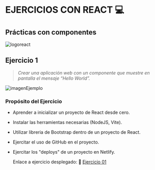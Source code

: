 # EJERCICIOS CON REACT 💻

## Prácticas con componentes

![logoreact](https://upload.wikimedia.org/wikipedia/commons/1/18/React_Native_Logo.png)

## Ejercicio 1

> _Crear una aplicación web con un componente que muestre en pantalla el mensaje “Hello World”._

![imagenEjemplo](https://imageup.me/images/d4962e65-16d1-454a-b136-be365e5a74e9.jpeg)

### Propósito del Ejercicio

- Aprender a inicializar un proyecto de React desde cero.
- Instalar las herramientas necesarias (NodeJS, Vite).
- Utilizar libreria de Bootstrap dentro de un proyecto de React.
- Ejercitar el uso de GitHub en el proyecto.
- Ejercitar los "deploys" de un proyecto en Netlify.

  Enlace a ejercicio desplegado: 🔗
  [Ejercicio 01](https://funny-youtiao-7aff54.netlify.app/)
